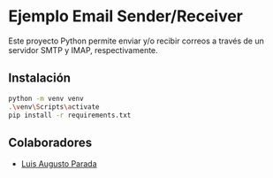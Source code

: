 # Ejemplo Email Sender/Receiver

Este proyecto Python permite enviar y/o recibir correos a través de un servidor SMTP y IMAP, respectivamente.

## Instalación

```bash
python -m venv venv
.\venv\Scripts\activate
pip install -r requirements.txt
```

## Colaboradores

- [Luis Augusto Parada](https://github.com/Luis-AP)